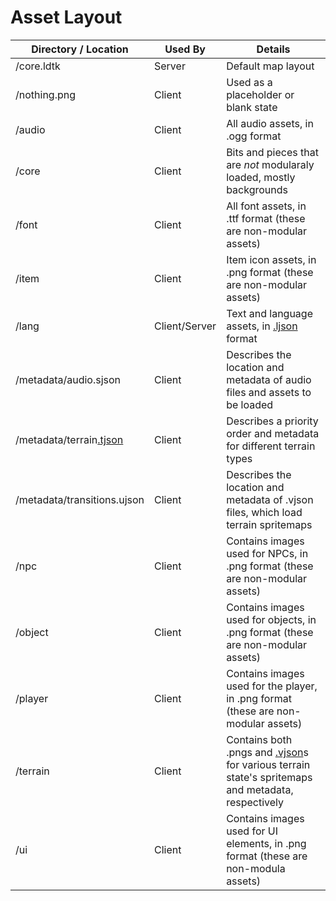 Asset Layout
===

| Directory / Location | Used By | Details |
| -------------------- | ------- | ------- |
| /core.ldtk | Server  | Default map layout |
| /nothing.png | Client | Used as a placeholder or blank state |
| /audio | Client | All audio assets, in .ogg format |
| /core | Client | Bits and pieces that are *not* modularaly loaded, mostly backgrounds |
| /font | Client | All font assets, in .ttf format (these are non-modular assets) |
| /item | Client | Item icon assets, in .png format (these are non-modular assets) |
| /lang | Client/Server | Text and language assets, in [.ljson](./json.md) format |
| /metadata/audio.sjson | Client | Describes the location and metadata of audio files and assets to be loaded |
| /metadata/terrain[.tjson](./json.md) | Client | Describes a priority order and metadata for different terrain types |
| /metadata/transitions.ujson | Client | Describes the location and metadata of .vjson files, which load terrain spritemaps |
| /npc | Client | Contains images used for NPCs, in .png format (these are non-modular assets) |
| /object | Client | Contains images used for objects, in .png format (these are non-modular assets) |
| /player | Client | Contains images used for the player, in .png format (these are non-modular assets) |
| /terrain | Client | Contains both .pngs and [.vjson](./json.md)s for various terrain state's spritemaps and metadata, respectively |
| /ui | Client | Contains images used for UI elements, in .png format (these are non-modula assets) |
